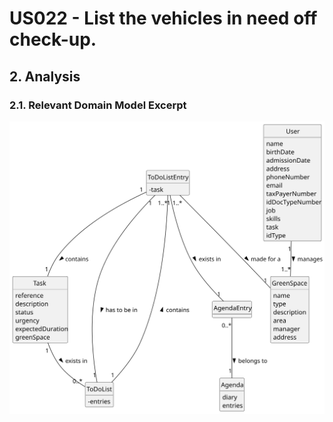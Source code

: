 # US022 - List the vehicles in need off check-up.

## 2. Analysis

### 2.1. Relevant Domain Model Excerpt 

![us022-domain-model.svg](svg%2Fus022-domain-model.svg)

